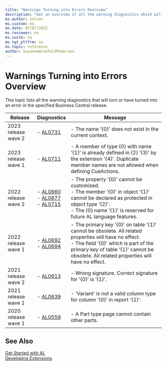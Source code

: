 ```yaml
---
title: "Warnings Turning into Errors Overview"
description: "Get an overview of all the warning diagnostics which will turn or have turned into an error in the specified Business Central release."
ms.author: solsen
ms.custom: na
ms.date: 07/07/2022
ms.reviewer: na
ms.suite: na
ms.tgt_pltfrm: na
ms.topic: reference
author: SusanneWindfeldPedersen
---
```

[//]: # (START>DO_NOT_EDIT)
[//]: # (IMPORTANT:Do not edit any of the content between here and the END>DO_NOT_EDIT.)
[//]: # (Any modifications should be made in the .xml files in the ModernDev repo.)

# Warnings Turning into Errors Overview

This topic lists all the warning diagnostics that will turn or have turned into an error in the specified Business Central release.

|Release|Diagnostics|Message|
|---------|-----------|------|
|2023 release wave 2| - [AL0731](diagnostic-al731.md) <br /> | - The name '{0}' does not exist in the current context.<br />|
|2023 release wave 1| - [AL0711](diagnostic-al711.md) <br /> | - A member of type {0} with name '{1}' is already defined in {2} '{3}' by the extension '{4}'. Duplicate member names are not allowed when defining CueActions.<br />|
|2022 release wave 2| - [AL0660](diagnostic-al660.md) <br />  - [AL0677](diagnostic-al677.md) <br />  - [AL0715](diagnostic-al715.md) <br /> | - The property '{0}' cannot be customized.<br /> - The member '{0}' in object '{1}' cannot be declared as protected in object type '{2}'.<br /> - The {0} name '{1}' is reserved for future AL language features.<br />|
|2022 release wave 1| - [AL0692](diagnostic-al692.md) <br />  - [AL0694](diagnostic-al694.md) <br /> | - The primary key '{0}' on table '{1}' cannot be obsolete. All related properties will have no effect.<br /> - The field '{0}' which is part of the primary key of table '{1}' cannot be obsolete. All related properties will have no effect.<br />|
|2021 release wave 2| - [AL0613](diagnostic-al613.md) <br /> | - Wrong signature. Correct signature for '{0}' is '{1}'.<br />|
|2021 release wave 1| - [AL0639](diagnostic-al639.md) <br /> | - 'Variant' is not a valid column type for column '{0}' in report '{1}'.<br />|
|2020 release wave 1| - [AL0559](diagnostic-al559.md) <br /> | - A Part type page cannot contain other parts.<br />|

[//]: # (IMPORTANT: END>DO_NOT_EDIT)
## See Also  
[Get Started with AL](../devenv-get-started.md)  
[Developing Extensions](../devenv-dev-overview.md)  